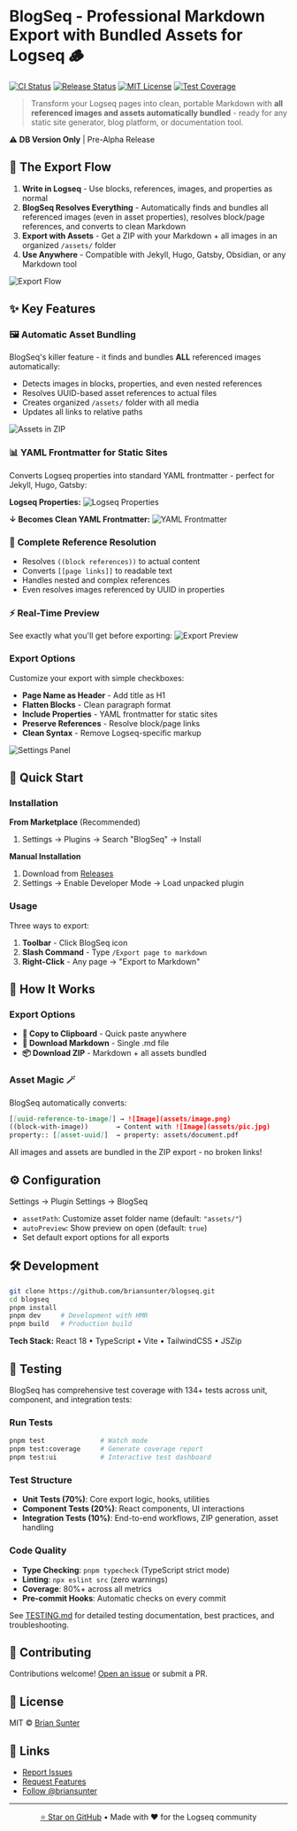 # BlogSeq - Professional Markdown Export with Bundled Assets for Logseq 🪵

[![CI Status](https://github.com/briansunter/blogseq/workflows/CI/badge.svg)](https://github.com/briansunter/blogseq/actions)
[![Release Status](https://github.com/briansunter/blogseq/workflows/Release/badge.svg)](https://github.com/briansunter/blogseq/actions)
[![MIT License](https://img.shields.io/badge/license-MIT-green)](LICENSE)
[![Test Coverage](https://img.shields.io/badge/coverage-80%25%2B-brightgreen)](TESTING.md)

> Transform your Logseq pages into clean, portable Markdown with **all referenced images and assets automatically bundled** - ready for any static site generator, blog platform, or documentation tool.

⚠️ **DB Version Only** | Pre-Alpha Release

## 🚀 The Export Flow

1. **Write in Logseq** - Use blocks, references, images, and properties as normal
2. **BlogSeq Resolves Everything** - Automatically finds and bundles all referenced images (even in asset properties), resolves block/page references, and converts to clean Markdown
3. **Export with Assets** - Get a ZIP with your Markdown + all images in an organized `/assets/` folder
4. **Use Anywhere** - Compatible with Jekyll, Hugo, Gatsby, Obsidian, or any Markdown tool

![Export Flow](screenshots/export-flow.gif)

## ✨ Key Features

### 🖼️ **Automatic Asset Bundling**
BlogSeq's killer feature - it finds and bundles **ALL** referenced images automatically:
- Detects images in blocks, properties, and even nested references
- Resolves UUID-based asset references to actual files
- Creates organized `/assets/` folder with all media
- Updates all links to relative paths

![Assets in ZIP](screenshots/zip.png)

### 📊 **YAML Frontmatter for Static Sites**
Converts Logseq properties into standard YAML frontmatter - perfect for Jekyll, Hugo, Gatsby:

**Logseq Properties:**
![Logseq Properties](screenshots/logseq-properties.png)

**↓ Becomes Clean YAML Frontmatter:**
![YAML Frontmatter](screenshots/markdown.png)

### 🔗 **Complete Reference Resolution**
- Resolves `((block references))` to actual content
- Converts `[[page links]]` to readable text
- Handles nested and complex references
- Even resolves images referenced by UUID in properties

### ⚡ **Real-Time Preview**
See exactly what you'll get before exporting:
![Export Preview](screenshots/export-preview.png)

### Export Options
Customize your export with simple checkboxes:
- **Page Name as Header** - Add title as H1
- **Flatten Blocks** - Clean paragraph format
- **Include Properties** - YAML frontmatter for static sites
- **Preserve References** - Resolve block/page links
- **Clean Syntax** - Remove Logseq-specific markup

![Settings Panel](screenshots/settings-panel.png)

## 🚀 Quick Start

### Installation

**From Marketplace** (Recommended)
1. Settings → Plugins → Search "BlogSeq" → Install

**Manual Installation**
1. Download from [Releases](https://github.com/briansunter/blogseq/releases)
2. Settings → Enable Developer Mode → Load unpacked plugin

### Usage

Three ways to export:
1. **Toolbar** - Click BlogSeq icon
2. **Slash Command** - Type `/Export page to markdown`
3. **Right-Click** - Any page → "Export to Markdown"

## 📖 How It Works

### Export Options
- **📄 Copy to Clipboard** - Quick paste anywhere
- **💾 Download Markdown** - Single .md file  
- **📦 Download ZIP** - Markdown + all assets bundled

### Asset Magic 🪄
BlogSeq automatically converts:
```markdown
[[uuid-reference-to-image]] → ![Image](assets/image.png)
((block-with-image))       → Content with ![Image](assets/pic.jpg)
property:: [[asset-uuid]]  → property: assets/document.pdf
```

All images and assets are bundled in the ZIP export - no broken links!

## ⚙️ Configuration

Settings → Plugin Settings → BlogSeq

- `assetPath`: Customize asset folder name (default: `"assets/"`)
- `autoPreview`: Show preview on open (default: `true`)
- Set default export options for all exports

## 🛠️ Development

```bash
git clone https://github.com/briansunter/blogseq.git
cd blogseq
pnpm install
pnpm dev     # Development with HMR
pnpm build   # Production build
```

**Tech Stack:** React 18 • TypeScript • Vite • TailwindCSS • JSZip

## 🧪 Testing

BlogSeq has comprehensive test coverage with 134+ tests across unit, component, and integration tests:

### Run Tests
```bash
pnpm test              # Watch mode
pnpm test:coverage     # Generate coverage report
pnpm test:ui           # Interactive test dashboard
```

### Test Structure
- **Unit Tests (70%)**: Core export logic, hooks, utilities
- **Component Tests (20%)**: React components, UI interactions
- **Integration Tests (10%)**: End-to-end workflows, ZIP generation, asset handling

### Code Quality
- **Type Checking**: `pnpm typecheck` (TypeScript strict mode)
- **Linting**: `npx eslint src` (zero warnings)
- **Coverage**: 80%+ across all metrics
- **Pre-commit Hooks**: Automatic checks on every commit

See [TESTING.md](TESTING.md) for detailed testing documentation, best practices, and troubleshooting.

## 🤝 Contributing

Contributions welcome! [Open an issue](https://github.com/briansunter/blogseq/issues) or submit a PR.

## 📜 License

MIT © [Brian Sunter](https://github.com/briansunter)

## 💬 Links

- [Report Issues](https://github.com/briansunter/blogseq/issues)
- [Request Features](https://github.com/briansunter/blogseq/discussions)
- [Follow @briansunter](https://twitter.com/briansunter)

---

<p align="center">
  <a href="https://github.com/briansunter/blogseq">⭐ Star on GitHub</a> •
  Made with ❤️ for the Logseq community
</p>